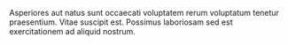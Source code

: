 Asperiores aut natus sunt occaecati voluptatem rerum voluptatum tenetur praesentium. Vitae suscipit est. Possimus laboriosam sed est exercitationem ad aliquid nostrum.